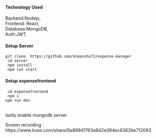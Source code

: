 <h4>Technology Used</h4>
<p>
    Backend:Nodejs,<br>
    Frontend: React,<br>
    Database:MongoDB,<br>
    Auth:JWT,<br>
</p>
<h4>Setup Server</h4>
<code>git clone  https://github.com/Himanshu72/expense-manager</code><br>
<code> cd server</code><br>
<code> npm install </code><br>
<code> npm run start </code><br>

<h4>Setup expensefrontend</h4>
<code> cd expensefrontend </code><br>
<code> npm i </code><br>
<code>npm run dev</code><br>
<br>
<p>lastly enable mongodb server</p>
<p>Screen recording : https://www.loom.com/share/6a89941763e842e084ec6362be712093 </p>
